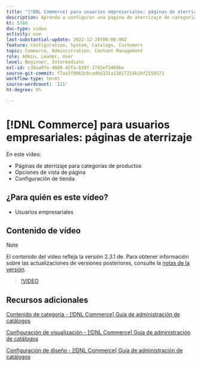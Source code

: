 ```yaml
---
title: "[!DNL Commerce] para usuarios empresariales: páginas de aterrizaje"
description: Aprenda a configurar una página de aterrizaje de categoría y controlar la apariencia.
kt: 5766
doc-type: video
activity: use
last-substantial-update: 2022-12-28T00:00:00Z
feature: Configuration, System, Catalogs, Customers
topic: Commerce, Administration, Content Management
role: Admin, Leader, User
level: Beginner, Intermediate
exl-id: c38aa97e-4688-42fa-b39f-1702ef1469be
source-git-commit: f7aa1f0063cbcad6d331a13817214b1bf2158571
workflow-type: tm+mt
source-wordcount: '111'
ht-degree: 0%

---
```


# [!DNL Commerce] para usuarios empresariales: páginas de aterrizaje

En este vídeo:

- Páginas de aterrizaje para categorías de productos
- Opciones de vista de página
- Configuración de tienda

## ¿Para quién es este vídeo?

- Usuarios empresariales

## Contenido de vídeo

>[!NOTE]
>
>El contenido del vídeo refleja la versión 2.3.1 de. Para obtener información sobre las actualizaciones de versiones posteriores, consulte la [notas de la versión](https://experienceleague.adobe.com/docs/commerce-operations/release/notes/overview.html).

>[!VIDEO](https://video.tv.adobe.com/v/36388?quality=12&learn=on)

## Recursos adicionales

[Contenido de categoría - [!DNL Commerce] Guía de administración de catálogos](https://experienceleague.adobe.com/docs/commerce-admin/catalog/categories/create/categories-content-settings.html)

[Configuración de visualización - [!DNL Commerce] Guía de administración de catálogos](https://experienceleague.adobe.com/docs/commerce-admin/catalog/categories/create/categories-display-settings.html)

[Configuración de diseño - [!DNL Commerce] Guía de administración de catálogos](https://experienceleague.adobe.com/docs/commerce-admin/catalog/categories/create/categories-custom-design.html)
